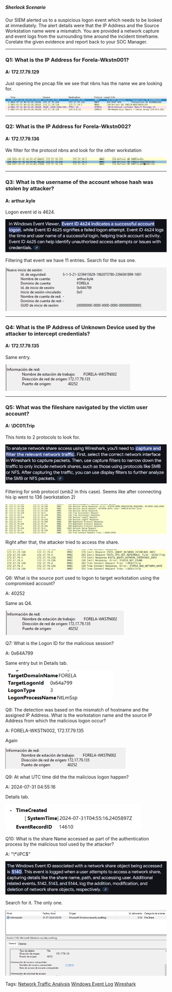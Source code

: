 
##### Sherlock Scenario

Our SIEM alerted us to a suspicious logon event which needs to be looked at immediately. The alert details were that the IP Address and the Source Workstation name were a mismatch. You are provided a network capture and event logs from the surrounding time around the incident timeframe. Corelate the given evidence and report back to your SOC Manager.

___

### Q1: What is the IP Address for Forela-Wkstn001?

#### A: 172.17.79.129

Just opening the pncap file we see that nbns has the name we are looking for.

![](../../Img/Pasted%20image%2020250427163717.png)

___

### Q2: What is the IP Address for Forela-Wkstn002?

#### A: 172.17.79.136

We filter for the protocol nbns and look for the other workstation

![](../../Img/Pasted%20image%2020250427164013.png)

___

### Q3: What is the username of the account whose hash was stolen by attacker?

#### A: arthur.kyle

Logon event id is 4624.

![](../../Img/Pasted%20image%2020250427164313.png)

Filtering that event we have 11 entries. Search for the sus one.

![](../../Img/Pasted%20image%2020250427164427.png)

___

### Q4: What is the IP Address of Unknown Device used by the attacker to intercept credentials?

#### A: 172.17.79.135

Same entry.

![](../../Img/Pasted%20image%2020250427164522.png)

___

### Q5: What was the fileshare navigated by the victim user account?

#### A: \\DC01\Trip

This hints to 2 protocols to look for.

![](../../Img/Pasted%20image%2020250427164708.png)

Filtering for smb protocol (smb2 in this case).
Seems like after connecting his ip went to 136 (workstation 2)

![](../../Img/Pasted%20image%2020250427165813.png)

Right after that, the attacker tried to access the share.

![](../../Img/Pasted%20image%2020250427165757.png)

Q6: What is the source port used to logon to target workstation using the compromised account?

A: 40252

Same as Q4.

![](../../Img/Pasted%20image%2020250427165908.png)

Q7: What is the Logon ID for the malicious session?

A: 0x64A799

Same entry but in Details tab.

![](../../Img/Pasted%20image%2020250427170012.png)

Q8: The detection was based on the mismatch of hostname and the assigned IP Address. What is the workstation name and the source IP Address from which the malicious logon occur?

A: FORELA-WKSTN002, 172.17.79.135

Again

![](../../Img/Pasted%20image%2020250427170109.png)

Q9: At what UTC time did the the malicious logon happen?

A: 2024-07-31 04:55:16

Details tab.

![](../../Img/Pasted%20image%2020250427170132.png)

Q10: What is the share Name accessed as part of the authentication process by the malicious tool used by the attacker?

A: "\\*\IPC$"

![](../../Img/Pasted%20image%2020250427170301.png)

Search for it.
The only one.

![](../../Img/Pasted%20image%2020250427170337.png)

Tags: [Network Traffic Analysis](../../Index/Network%20Traffic%20Analysis.md) [Windows Event Log](../../Index/Windows%20Event%20Log.md) [Wireshark](../../Index/Wireshark.md) 